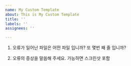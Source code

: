 ```yaml
---
name: My Custom Template
about: This is My Custom Template
title: ''
labels: ''
assignees: ''

---
```


1. 오류가 일어난 파일은 어떤 파일 입니까? 또 몇번 째 줄 입니까?

2. 오류의 증상을 말씀해 주세요. 가능하면 스크린샷 포함
